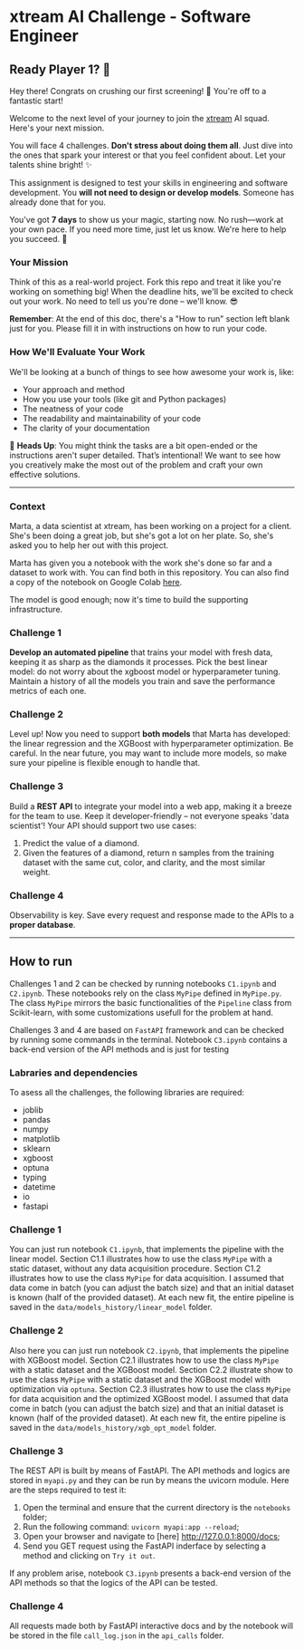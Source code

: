# xtream AI Challenge - Software Engineer

## Ready Player 1? 🚀

Hey there! Congrats on crushing our first screening! 🎉 You're off to a fantastic start!

Welcome to the next level of your journey to join the [xtream](https://xtreamers.io) AI squad. Here's your next mission.

You will face 4 challenges. **Don't stress about doing them all**. Just dive into the ones that spark your interest or that you feel confident about. Let your talents shine bright! ✨

This assignment is designed to test your skills in engineering and software development. You **will not need to design or develop models**. Someone has already done that for you. 

You've got **7 days** to show us your magic, starting now. No rush—work at your own pace. If you need more time, just let us know. We're here to help you succeed. 🤝

### Your Mission
[comment]: # (Well, well, well. Nice to see you around! You found an Easter Egg! Put the picture of an iguana at the beginning of the "How to Run" section, just to let us know. And have fun with the challenges! 🦎)

Think of this as a real-world project. Fork this repo and treat it like you're working on something big! When the deadline hits, we'll be excited to check out your work. No need to tell us you're done – we'll know. 😎

**Remember**: At the end of this doc, there's a "How to run" section left blank just for you. Please fill it in with instructions on how to run your code.

### How We'll Evaluate Your Work

We'll be looking at a bunch of things to see how awesome your work is, like:

* Your approach and method
* How you use your tools (like git and Python packages)
* The neatness of your code
* The readability and maintainability of your code
* The clarity of your documentation

🚨 **Heads Up**: You might think the tasks are a bit open-ended or the instructions aren't super detailed. That’s intentional! We want to see how you creatively make the most out of the problem and craft your own effective solutions.

---

### Context

Marta, a data scientist at xtream, has been working on a project for a client. She's been doing a great job, but she's got a lot on her plate. So, she's asked you to help her out with this project.

Marta has given you a notebook with the work she's done so far and a dataset to work with. You can find both in this repository.
You can also find a copy of the notebook on Google Colab [here](https://colab.research.google.com/drive/1ZUg5sAj-nW0k3E5fEcDuDBdQF-IhTQrd?usp=sharing).

The model is good enough; now it's time to build the supporting infrastructure.

### Challenge 1

**Develop an automated pipeline** that trains your model with fresh data, keeping it as sharp as the diamonds it processes. 
Pick the best linear model: do not worry about the xgboost model or hyperparameter tuning. 
Maintain a history of all the models you train and save the performance metrics of each one.

### Challenge 2

Level up! Now you need to support **both models** that Marta has developed: the linear regression and the XGBoost with hyperparameter optimization. 
Be careful. 
In the near future, you may want to include more models, so make sure your pipeline is flexible enough to handle that.

### Challenge 3

Build a **REST API** to integrate your model into a web app, making it a breeze for the team to use. Keep it developer-friendly – not everyone speaks 'data scientist'! 
Your API should support two use cases:
1. Predict the value of a diamond.
2. Given the features of a diamond, return n samples from the training dataset with the same cut, color, and clarity, and the most similar weight.

### Challenge 4

Observability is key. Save every request and response made to the APIs to a **proper database**.

---

## How to run

Challenges 1 and 2 can be checked by running notebooks `C1.ipynb` and `C2.ipynb`. These notebooks rely on the class `MyPipe` defined in `MyPipe.py`.
The class `MyPipe` mirrors the basic functionalities of the `Pipeline` class from Scikit-learn, with some customizations usefull for the problem at hand.

Challenges 3 and 4 are based on `FastAPI` framework and can be checked by running some commands in the terminal. Notebook `C3.ipynb` contains a back-end version of the API methods and is just for testing

### Labraries and dependencies
To asess all the challenges, the following libraries are required:
* joblib
* pandas
* numpy
* matplotlib
* sklearn
* xgboost
* optuna
* typing
* datetime
* io
* fastapi

### Challenge 1

You can just run notebook `C1.ipynb`, that implements the pipeline with the linear model.
Section C1.1 illustrates how to use the class `MyPipe` with a static dataset, without any data acquisition procedure.
Section C1.2 illustrates how to use the class `MyPipe` for data acquisition. I assumed that data come in batch (you can adjust the batch size) and that an initial dataset is known (half of the provided dataset).
At each new fit, the entire pipeline is saved in the `data/models_history/linear_model` folder.

### Challenge 2

Also here you can just run notebook `C2.ipynb`, that implements the pipeline with XGBoost model.
Section C2.1 illustrates how to use the class `MyPipe` with a static dataset and the XGBoost model.
Section C2.2 illustrate show to use the class `MyPipe` with a static dataset and the XGBoost model with optimization via `optuna`.
Section C2.3 illustrates how to use the class `MyPipe` for data acquisition and the optimized XGBoost model. I assumed that data come in batch (you can adjust the batch size) and that an initial dataset is known (half of the provided dataset).
At each new fit, the entire pipeline is saved in the `data/models_history/xgb_opt_model` folder.

### Challenge 3

The REST API is built by means of FastAPI. The API methods and logics are stored in `myapi.py` and they can be run by means the uvicorn module. Here are the steps required to test it:
1. Open the terminal and ensure that the current directory is the `notebooks` folder;
2. Run the following command: `uvicorn myapi:app --reload`;
3. Open your browser and navigate to [here] http://127.0.0.1:8000/docs;
4. Send you GET request using the FastAPI inderface by selecting a method and clicking on `Try it out`.

If any problem arise, notebook `C3.ipynb` presents a back-end version of the API methods so that the logics of the API can be tested.

### Challenge 4

All requests made both by FastAPI interactive docs and by the notebook will be stored in the file `call_log.json` in the `api_calls` folder.
